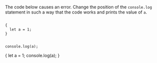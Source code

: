 The code below causes an error.
Change the position of the `console.log`
statement in such a way
that the code works
and
prints the value of `a`.

<Editor type="exercise" lang="javascript">
<code>
{
  let a = 1;
}

console.log(a);
</code>

<solution>
{
  let a = 1;
  console.log(a);
}
</solution>
</Editor>